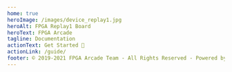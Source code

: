 ```yaml
---
home: true
heroImage: /images/device_replay1.jpg
heroAlt: FPGA Replay1 Board
heroText: FPGA Arcade
tagline: Documentation
actionText: Get Started 👻
actionLink: /guide/
footer: © 2019-2021 FPGA Arcade Team - All Rights Reserved - Powered by Vercel & VuePress
---
```


